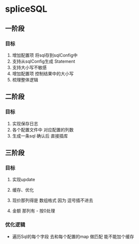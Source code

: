 # spliceSQL
## 一阶段
### 目标
1. 增加配置项  将sql存到sqlConfig中
2. 支持从sqlConfig生成 Statement
3. 支持大小写不敏感
4. 增加配置项 控制结果中的大小写
5. 梳理整体逻辑
## 二阶段
### 目标
1. 实现保存日志
2. 各个配置文件中 对应配置的列数
3. 生成一条sql 确认后  直接插库

## 三阶段
### 目标
1. 实现update
2. 缓存、优化




1. 现价那列得是 数组格式  因为 逗号插不进去
2. 金额 那列有 - 按0处理

### 优化逻辑
* 遍历Sql的每个字段  去和每个配置的map 做匹配   能不能加个缓存